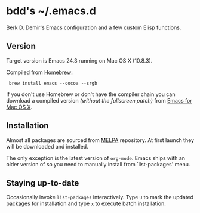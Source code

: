 # bdd's ~/.emacs.d #

Berk D. Demir's Emacs configuration and a few custom Elisp functions.


## Version ##

Target version is Emacs 24.3 running on Mac OS X (10.8.3).

Compiled from [Homebrew](http://mxcl.github.com/homebrew/):

     brew install emacs --cocoa --srgb

If you don't use Homebrew or don't have the compiler chain you can download
a compiled version *(without the fullscreen patch)* from
[Emacs for Mac OS X](http://www.emacsformacosx.com).


## Installation ##

Almost all packages are sourced from [MELPA](http://melpa.milkbox.net/)
repository.  At first launch they will be downloaded and installed.

The only exception is the latest version of `org-mode`.  Emacs ships with
an older version of so you need to manually install from `list-packages' menu.


## Staying up-to-date ##

Occasionally invoke `list-packages` interactively.
Type `U` to mark the updated packages for installation and type `x` to execute
batch installation.
